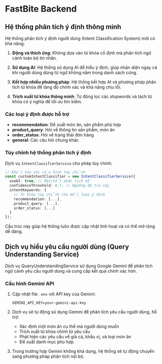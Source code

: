 # FastBite Backend

## Hệ thống phân tích ý định thông minh

Hệ thống phân tích ý định người dùng (Intent Classification System) mới có khả năng:

1. **Động và thích ứng**: Không dựa vào từ khóa cố định mà phân tích ngữ cảnh toàn bộ tin nhắn.

2. **Sử dụng AI**: Hệ thống sử dụng AI để hiểu ý định, giúp nhận diện ngay cả khi người dùng dùng từ ngữ không nằm trong danh sách cứng.

3. **Kết hợp nhiều phương pháp**: Hệ thống kết hợp AI và phương pháp phân tích từ khóa để tăng độ chính xác và khả năng chịu lỗi.

4. **Trích xuất từ khóa thông minh**: Tự động lọc các stopwords và tách từ khóa có ý nghĩa để tối ưu tìm kiếm.

### Các loại ý định được hỗ trợ

- **recommendation**: Đề xuất món ăn, sản phẩm phù hợp
- **product_query**: Hỏi về thông tin sản phẩm, món ăn
- **order_status**: Hỏi về trạng thái đơn hàng
- **general**: Các câu hỏi chung khác

### Tùy chỉnh hệ thống phân tích ý định

Dịch vụ `IntentClassifierService` cho phép tùy chỉnh:

```typescript
// Khởi tạo với cấu hình tùy chỉnh
const customIntentClassifier = new IntentClassifierService({
  useAI: true, // Bật/tắt phân tích AI
  confidenceThreshold: 0.7, // Ngưỡng độ tin cậy
  intentKeywords: {
    // Từ khóa tùy chỉnh cho mỗi loại ý định
    recommendation: [...],
    product_query: [...],
    order_status: [...]
  }
});
```

Cấu trúc này giúp hệ thống luôn được cập nhật linh hoạt và có thể mở rộng dễ dàng.

## Dịch vụ hiểu yêu cầu người dùng (Query Understanding Service)

Dịch vụ QueryUnderstandingService sử dụng Google Gemini để phân tích ngữ cảnh yêu cầu người dùng và cung cấp kết quả chính xác hơn.

### Cấu hình Gemini API

1. Cập nhật file `.env` với API key của Gemini:
   ```
   GEMINI_API_KEY=your-gemini-api-key
   ```

2. Dịch vụ sẽ tự động sử dụng Gemini để phân tích yêu cầu người dùng, hỗ trợ:
   - Xác định một món ăn cụ thể mà người dùng muốn
   - Trích xuất từ khóa chính từ yêu cầu
   - Phát hiện các yêu cầu về giá cả, khẩu vị, và loại món ăn
   - Đề xuất danh mục phù hợp

3. Trong trường hợp Gemini không khả dụng, hệ thống sẽ tự động chuyển sang phương pháp phân tích nội bộ. 